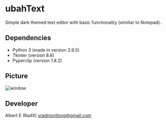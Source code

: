 # ubahText
Simple dark themed text editor with basic functionality (similiar to Notepad).

## Dependencies
- Python 3 (made in version 3.9.5)
- Tkinter (version 8.6)
- Pyperclip (version 1.8.2)

## Picture
![window](https://user-images.githubusercontent.com/85069947/125113429-db4f4b80-e112-11eb-8cb9-843ab3d107dd.JPG)

## Developer
Albert E (RadX) vradnisntlong@gmail.com
